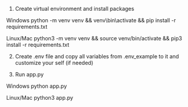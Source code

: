1. Create virtual environment and install packages

Windows
python -m venv venv && venv\bin\activate && pip install -r requirements.txt

Linux/Mac
python3 -m venv venv && source venv/bin/activate && pip3 install -r requirements.txt

2. Create .env file and copy all variables from .env_example to it and customize your self (if needed)

3. Run app.py

Windows
python app.py

Linux/Mac
python3 app.py
